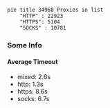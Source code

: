 
```mermaid
pie title 34968 Proxies in list
    "HTTP" : 22923
    "HTTPS": 5104
    "SOCKS" : 10781
```

### Some Info
#### Average Timeout

- mixed: 2.6s
- http: 1.3s
- https: 8.6s
- socks: 6.7s